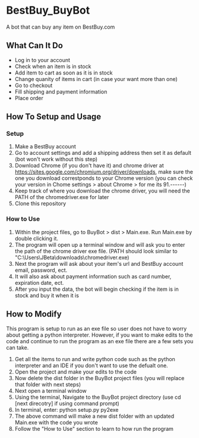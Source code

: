 # BestBuy_BuyBot
A bot that can buy any item on BestBuy.com

## What Can It Do
* Log in to your account
* Check when an item is in stock
* Add item to cart as soon as it is in stock
* Change quanity of items in cart (in case your want more than one)
* Go to checkout
* Fill shipping and payment information
* Place order

## How To Setup and Usage
### Setup
1. Make a BestBuy account
2. Go to account settings and add a shipping address then set it as default (bot won't work without this step)
3. Download Chrome (if you don't have it) and chrome driver at https://sites.google.com/chromium.org/driver/downloads, make sure the one you download correstponds to your Chrome version (you can check your version in Chome settings > about Chrome > for me its 91.------)
4. Keep track of where you download the chrome driver, you will need the PATH of the chromedriver.exe for later
5. Clone this repository

### How to Use

1. Within the project files, go to BuyBot > dist > Main.exe. Run Main.exe by double clicking it. 
2. The program will open up a terminal window and will ask you to enter the path of the chrome driver exe file. (PATH should look similar to "C:\Users\JBeta\downloads\chromedriver.exe)
3. Next the program will ask about your item's url and BestBuy account email, password, ect.
4. It will also ask about payment information such as card number, expiration date, ect.
5. After you input the data, the bot will begin checking if the item is in stock and buy it when it is


## How to Modify
This program is setup to run as an exe file so user does not have to worry about getting a python interpreter. However, if you want to make edits to the code and continue to run the program as an exe file there are a few sets you can take.
1. Get all the items to run and write python code such as the python interpreter and an IDE if you don't want to use the defualt one.
2. Open the project and make your edits to the code
3. Now delete the dist folder in the BuyBot project files (you will replace that folder with next steps)
4. Next open a terminal window
5. Using the terminal, Navigate to the BuyBot project directory (use cd [next direcotry] if using command prompt)
6. In terminal, enter: python setup.py py2exe
7. The above command will make a new dist folder with an updated Main.exe with the code you wrote
8. Follow the "How to Use" section to learn to how run the program
